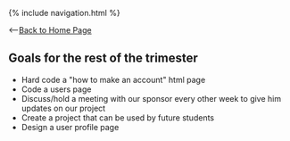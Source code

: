 {% include navigation.html %}

<--[Back to Home Page](/personaltech/)

## Goals for the rest of the trimester

- Hard code a "how to make an account" html page
- Code a users page 
- Discuss/hold a meeting with our sponsor every other week to give him updates on our project
- Create a project that can be used by future students  
- Design a user profile page 
